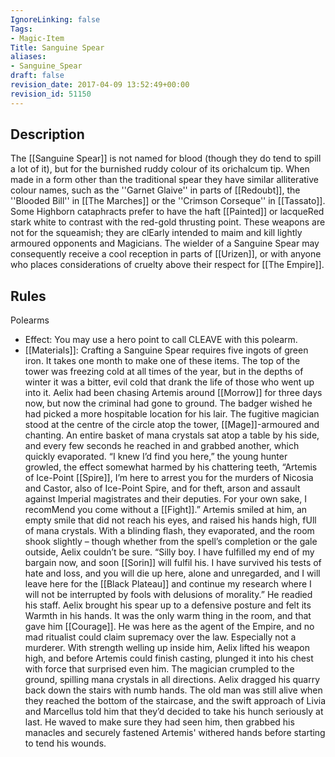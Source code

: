 ```yaml
---
IgnoreLinking: false
Tags:
- Magic-Item
Title: Sanguine Spear
aliases:
- Sanguine_Spear
draft: false
revision_date: 2017-04-09 13:52:49+00:00
revision_id: 51150
---
```


## Description
The [[Sanguine Spear]] is not named for blood (though they do tend to spill a lot of it), but for the burnished ruddy colour of its orichalcum tip. When made in a form other than the traditional spear they have similar alliterative colour names, such as the ''Garnet Glaive'' in parts of [[Redoubt]], the ''Blooded Bill'' in [[The Marches]] or the ''Crimson Corseque'' in [[Tassato]]. Some Highborn cataphracts prefer to have the haft [[Painted]] or lacqueRed stark white to contrast with the red-gold thrusting point.
These weapons are not for the squeamish; they are clEarly intended to maim and kill lightly armoured opponents and Magicians. The wielder of a Sanguine Spear may consequently receive a cool reception in parts of [[Urizen]], or with anyone who places considerations of cruelty above their respect for [[The Empire]].
## Rules
Polearms
* Effect: You may use a hero point to call CLEAVE with this polearm.
* [[Materials]]: Crafting a Sanguine Spear requires five ingots of green iron. It takes one month to make one of these items.
The top of the tower was freezing cold at all times of the year, but in the depths of winter it was a bitter, evil cold that drank the life of those who went up into it. Aelix had been chasing Artemis around [[Morrow]] for three days now, but now the criminal had gone to ground. The badger wished he had picked a more hospitable location for his lair.
The fugitive magician stood at the centre of the circle atop the tower, [[Mage]]-armoured and chanting. An entire basket of mana crystals sat atop a table by his side, and every few seconds he reached in and grabbed another, which quickly evaporated.
“I knew I’d find you here,” the young hunter growled, the effect somewhat harmed by his chattering teeth, “Artemis of Ice-Point [[Spire]], I’m here to arrest you for the murders of Nicosia and Castor, also of Ice-Point Spire, and for theft, arson and assault against Imperial magistrates and their deputies. For your own sake, I recomMend you come without a [[Fight]].”
Artemis smiled at him, an empty smile that did not reach his eyes, and raised his hands high, fUll of mana crystals. With a blinding flash, they evaporated, and the room shook slightly – though whether from the spell’s completion or the gale outside, Aelix couldn’t be sure.
“Silly boy. I have fulfilled my end of my bargain now, and soon [[Sorin]] will fulfil his. I have survived his tests of hate and loss, and you will die up here, alone and unregarded, and I will leave here for the [[Black Plateau]] and continue my research where I will not be interrupted by fools with delusions of morality.” He readied his staff.
Aelix brought his spear up to a defensive posture and felt its Warmth in his hands. It was the only warm thing in the room, and that gave him [[Courage]]. He was here as the agent of the Empire, and no mad ritualist could claim supremacy over the law. Especially not a murderer. With strength welling up inside him, Aelix lifted his weapon high, and before Artemis could finish casting, plunged it into his chest with force that surprised even him. The magician crumpled to the ground, spilling mana crystals in all directions.
Aelix dragged his quarry back down the stairs with numb hands. The old man was still alive when they reached the bottom of the staircase, and the swift approach of Livia and Marcellus told him that they’d decided to take his hunch seriously at last. He waved to make sure they had seen him, then grabbed his manacles and securely fastened Artemis' withered hands before starting to tend his wounds.